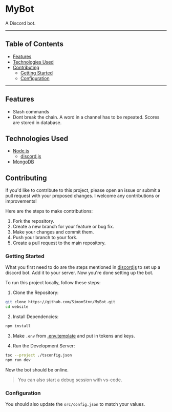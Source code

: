 # MyBot

A Discord bot.

---

## Table of Contents

- [Features](#features)
- [Technologies Used](#technologies-used)
- [Contributing](#contributing)
  - [Getting Started](#getting-started)
  - [Configuration](#configuration)

---

## Features

- Slash commands
- Dont break the chain. A word in a channel has to be repeated. Scores are stored in database.

## Technologies Used

- [Node.js](https://nodejs.org/)
  - [discord.js](https://discord.js.org/)
- [MongoDB](https://www.mongodb.com/)

## Contributing

If you'd like to contribute to this project, please open an issue or submit a pull request with your proposed changes. I welcome any contributions or improvements!

Here are the steps to make contributions:

1. Fork the repository.
1. Create a new branch for your feature or bug fix.
1. Make your changes and commit them.
1. Push your branch to your fork.
1. Create a pull request to the main repository.

### Getting Started

What you first need to do are the steps mentioned in [discordjs](https://discordjs.guide/preparations/) to set up a discord bot. Add it to your server. Now you're done setting up the bot.

To run this project locally, follow these steps:

1. Clone the Repository:

```bash
git clone https://github.com/SimonStnn/MyBot.git
cd website
```

2. Install Dependencies:

```bash
npm install
```

3. Make `.env` from [.env.template](.env.template) and put in tokens and keys.

4. Run the Development Server:

```bash
tsc --project ./tsconfig.json
npm run dev
```

Now the bot should be online.

> You can also start a debug session with vs-code.

### Configuration

You should also update the `src/config.json` to match your values.
